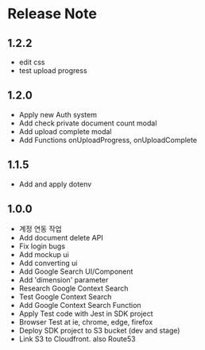 # Release Note

## 1.2.2
- edit css
- test upload progress

## 1.2.0
- Apply new Auth system
- Add check private document count modal
- Add upload complete modal
- Add Functions onUploadProgress, onUploadComplete

## 1.1.5
- Add and apply dotenv

## 1.0.0
- 계정 연동 작업
- Add document delete API
- Fix login bugs
- Add mockup ui 
- Add converting ui
- Add Google Search UI/Component
- Add 'dimension' parameter
- Research Google Context Search
- Test Google Context Search
- Add Google Context Search Function
- Apply Test code with Jest in SDK project
- Browser Test at ie, chrome, edge, firefox
- Deploy SDK project to S3 bucket (dev and stage)
- Link S3 to Cloudfront. also Route53